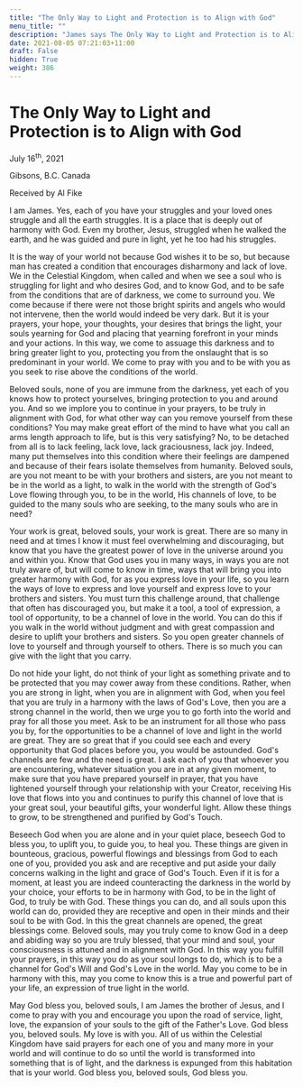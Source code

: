 ```yaml
---
title: "The Only Way to Light and Protection is to Align with God"
menu_title: ""
description: "James says The Only Way to Light and Protection is to Align with God"
date: 2021-08-05 07:21:03+11:00
draft: False
hidden: True
weight: 386
---
```

# The Only Way to Light and Protection is to Align with God

July 16<sup>th</sup>, 2021

Gibsons, B.C. Canada

Received by Al Fike


I am James. Yes, each of you have your struggles and your loved ones struggle and all the earth struggles. It is a place that is deeply out of harmony with God. Even my brother, Jesus, struggled when he walked the earth, and he was guided and pure in light, yet he too had his struggles.

It is the way of your world not because God wishes it to be so, but because man has created a condition that encourages disharmony and lack of love. We in the Celestial Kingdom, when called and when we see a soul who is struggling for light and who desires God, and to know God, and to be safe from the conditions that are of darkness, we come to surround you. We come because if there were not those bright spirits and angels who would not intervene, then the world would indeed be very dark. But it is your prayers, your hope, your thoughts, your desires that brings the light, your souls yearning for God and placing that yearning forefront in your minds and your actions. In this way, we come to assuage this darkness and to bring greater light to you, protecting you from the onslaught that is so predominant in your world. We come to pray with you and to be with you as you seek to rise above the conditions of the world.

Beloved souls, none of you are immune from the darkness, yet each of you knows how to protect yourselves, bringing protection to you and around you. And so we implore you to continue in your prayers, to be truly in alignment with God, for what other way can you remove yourself from these conditions? You may make great effort of the mind to have what you call an arms length approach to life, but is this very satisfying? No, to be detached from all is to lack feeling, lack love, lack graciousness, lack joy. Indeed, many put themselves into this condition where their feelings are dampened and because of their fears isolate themselves from humanity. Beloved souls, are you not meant to be with your brothers and sisters, are you not meant to be in the world as a light, to walk in the world with the strength of God's Love flowing through you, to be in the world, His channels of love, to be guided to the many souls who are seeking, to the many souls who are in need?

Your work is great, beloved souls, your work is great. There are so many in need and at times I know it must feel overwhelming and discouraging, but know that you have the greatest power of love in the universe around you and within you. Know that God uses you in many ways, in ways you are not truly aware of, but will come to know in time, ways that will bring you into greater harmony with God, for as you express love in your life, so you learn the ways of love to express and love yourself and express love to your brothers and sisters. You must turn this challenge around, that challenge that often has discouraged you, but make it a tool, a tool of expression, a tool of opportunity, to be a channel of love in the world. You can do this if you walk in the world without judgment and with great compassion and desire to uplift your brothers and sisters. So you open greater channels of love to yourself and through yourself to others. There is so much you can give with the light that you carry. 

Do not hide your light, do not think of your light as something private and to be protected that you may cower away from these conditions. Rather, when you are strong in light, when you are in alignment with God, when you feel that you are truly in a harmony with the laws of God's Love, then you are a strong channel in the world, then we urge you to go forth into the world and pray for all those you meet. Ask to be an instrument for all those who pass you by, for the opportunities to be a channel of love and light in the world are great. They are so great that if you could see each and every opportunity that God places before you, you would be astounded. God's channels are few and the need is great. I ask each of you that whoever you are encountering, whatever situation you are in at any given moment, to make sure that you have prepared yourself in prayer, that you have lightened yourself through your relationship with your Creator, receiving His love that flows into you and continues to purify this channel of love that is your great soul, your beautiful gifts, your wonderful light. Allow these things to grow, to be strengthened and purified by God's Touch.

Beseech God when you are alone and in your quiet place, beseech God to bless you, to uplift you, to guide you, to heal you. These things are given in bounteous, gracious, powerful flowings and blessings from God to each one of you, provided you ask and are receptive and put aside your daily concerns walking in the light and grace of God's Touch. Even if it is for a moment, at least you are indeed counteracting the darkness in the world by your choice, your efforts to be in harmony with God, to be in the light of God, to truly be with God. These things you can do, and all souls upon this world can do, provided they are receptive and open in their minds and their soul to be with God. In this the great channels are opened, the great blessings come. Beloved souls, may you truly come to know God in a deep and abiding way so you are truly blessed, that your mind and soul, your consciousness is attuned and in alignment with God. In this way you fulfill your prayers, in this way you do as your soul longs to do, which is to be a channel for God's Will and God's Love in the world. May you come to be in harmony with this, may you come to know this is a true and powerful part of your life, an expression of true light in the world.

May God bless you, beloved souls, I am James the brother of Jesus, and I come to pray with you and encourage you upon the road of service, light, love, the expansion of your souls to the gift of the Father's Love. God bless you, beloved souls. My love is with you. All of us within the Celestial Kingdom have said prayers for each one of you and many more in your world and will continue to do so until the world is transformed into something that is of light, and the darkness is expunged from this habitation that is your world. God bless you, beloved souls, God bless you. 
